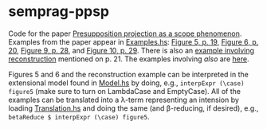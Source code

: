 # semprag-ppsp

Code for the paper [Presupposition projection as a scope
phenomenon](https://ling.auf.net/lingbuzz/006801). Examples from the paper appear in
[Examples.hs](https://github.com/juliangrove/semprag-ppsp/blob/main/src/Examples.hs):
[Figure 5,
p. 19](https://github.com/juliangrove/semprag-ppsp/blob/main/src/Examples.hs#L30-L34),
[Figure 6,
p. 20](https://github.com/juliangrove/semprag-ppsp/blob/main/src/Examples.hs#L36-L43),
[Figure 9,
p. 28](https://github.com/juliangrove/semprag-ppsp/blob/main/src/Examples.hs#L36-L43),
and [Figure 10,
p. 29](https://github.com/juliangrove/semprag-ppsp/blob/main/src/Examples.hs#L61-L67). There
is also an [example involving
reconstruction](https://github.com/juliangrove/semprag-ppsp/blob/main/src/Examples.hs#L45-L52)
mentioned on p. 21. The examples involving *also* are
[here](https://github.com/juliangrove/semprag-ppsp/blob/main/src/Examples.hs#L69-L78).

Figures 5 and 6 and the reconstruction example can be interpreted in the
extensional model found in
[Model.hs](https://github.com/juliangrove/semprag-ppsp/blob/main/src/Model.hs)
by doing, e.g., `interpExpr (\case) figure5` (make sure to turn on LambdaCase
and EmptyCase). All of the examples can be translated into a λ-term representing
an intension by loading
[Translation.hs](https://github.com/juliangrove/semprag-ppsp/blob/main/src/Translation.hs)
and doing the same (and β-reducing, if desired), e.g., `betaReduce $ interpExpr
(\case) figure5`.
